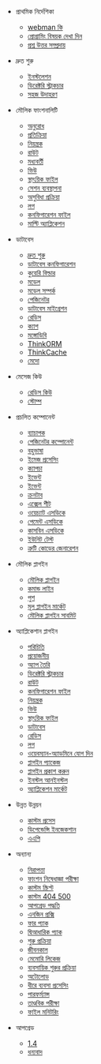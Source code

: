 - প্রাথমিক নির্দেশিকা

  - [webman কি](README.md)
  - [প্রোগ্রামিং বিষয়ক দেখা দিন](attention.md)
  - [প্রশ্ন উত্তর সম্প্রদায়](help.md)
  
- দ্রুত শুরু

  - [ইনস্টলেশন](install.md)
  - [ডিরেক্টরি স্ট্রাকচার](directory.md)
  - [সহজ উদাহরণ](tutorial.md)

- মৌলিক ফাংশনালিটি

  - [অনুরোধ](request.md)
  - [প্রতিক্রিয়া](response.md)
  - [নিয়ন্ত্রক](controller.md)
  - [রাউট](route.md)
  - [মধ্যবর্তী](middleware.md)
  - [ভিউ](view.md)
  - [স্থাৎয়িক ফাইল](static.md)
  - [সেশন ব্যবস্থাপনা](session.md)
  - [অসুবিধা প্রক্রিয়া](exception.md)
  - [লগ](log.md)
  - [কনফিগারেশন ফাইল](config.md)
  - [মাল্টি অ্যাপ্লিকেশন](multiapp.md)

- ডাটাবেস

  - [দ্রুত শুরু](db/tutorial.md)
  - [ডাটাবেস কনফিগারেশন](db/config.md)
  - [কুয়েরি বিল্ডার](db/queries.md)
  - [মডেল](db/model.md)
  - [মডেল সম্পর্ক](db/relationships.md)
  - [পেজিনেটর](db/paginator.md)
  - [ডাটাবেস মাইগ্রেশন](db/migration.md)
  - [রেডিস](db/redis.md)
  - [ক্যাশ](db/cache.md)
  - [মঙ্গোডিবি](db/mongo.md)
  - [ThinkORM](db/thinkorm.md)
  - [ThinkCache](db/thinkcache.md)
  - [মেদো](db/medoo.md)
  
- মেসেজ কিউ

  - [রেডিস কিউ](queue/redis.md)
  - [স্টোম্প](queue/stomp.md)
 
- প্রচলিত কম্পোনেন্ট

  - [ব্যাচাপক](components/validation.md)
  - [পেজিনেটর কম্পোনেন্ট](components/paginator.md)
  - [বহুভাষা](components/translation.md)
  - [ইমেজ প্রসেসিং](components/image.md)
  - [ক্যাপচা](components/captcha.md)
  - [ইভেন্ট](components/event.md)
  - [ইভেন্ট](components/env.md)
  - [ক্রনটাব](components/crontab.md)
  - [এক্সেল শীট](components/excel.md)
  - [ওয়েচ্যাট এসডিকে](components/wechat.md)
  - [পেমেন্ট এসডিকে](components/payment.md)
  - [কাসবিন এসডিকে](components/casbin.md)
  - [ইউনিট টেস্ট](components/unitest.md)
  - [ত্রুটি কোডের জেনারেশন](components/generate_error_code.md)

- মৌলিক প্লাগইন

  - [মৌলিক প্লাগইন](plugin/base.md)
  - [কমান্ড লাইন](plugin/console.md)
  - [পুশ](plugin/push.md)
  - [মূল প্লাগইন মার্কেট](plugin/market.md)
  - [মৌলিক প্লাগইন সাবমিট](plugin/create.md)

- অ্যাপ্লিকেশান প্লাগইন

  - [পরিচিতি](app/app.md)
  - [প্রয়োজনীয়](app/standard.md)
  - [অ্যাপ তৈরি](app/create.md)
  - [ডিরেক্টরি স্ট্রাকচার](app/directory.md)
  - [রাউট](app/route.md)
  - [কনফিগারেশন ফাইল](app/config.md)
  - [নিয়ন্ত্রক](app/controller.md)
  - [ভিউ](app/view.md)
  - [স্থাৎয়িক ফাইল](app/static.md)
  - [ডাটাবেস](app/database.md)
  - [রেডিস](app/redis.md)
  - [লগ](app/log.md)
  - [ওয়েবম্যান-অ্যাডমিনে যোগ দিন](app/admin.md)
  - [প্লাগইন প্যাকেজ](app/pack.md)
  - [প্লাগইন প্রকাশ করুন](app/publish.md)
  - [ইনস্টল আনইনস্টল](app/install.md)
  - [অ্যাপ্লিকেশন মার্কেট](app/market.md)

- উন্নত উন্নয়ন

  - [কাস্টম প্রসেস](process.md)
  - [ডিপেন্ডেন্সি ইনজেকশান](di.md)
  - [এএপি](aop.md)
  
- অন্যান্য

  - [নিরাপত্তা](others/security.md)
  - [ফাংশন নিষেধাজ্ঞা পরীক্ষা](others/disable-function-check.md)
  - [কাস্টম স্ক্রিপ্ট](others/scripts.md)
  - [কাস্টম 404 500](others/custom-error-page.md)
  - [আপগ্রেড পদ্ধতি](others/upgrade.md)
  - [এনজিন প্রক্সি](others/nginx-proxy.md)
  - [ফার প্যাক](others/phar.md)
  - [দ্বিআধারিক প্যাক](others/bin.md)
  - [শুরু প্রক্রিয়া](others/process.md)
  - [জীবনকাল](others/lifecycle.md)
  - [মেমোরি লিকেজ](others/memory-leak.md)
  - [ব্যবসায়িক শুরুর প্রক্রিয়া](others/bootstrap.md)
  - [অটোলোড](others/autoload.md)
  - [ধীরে ব্যবসা প্রসেসিং](others/task.md)
  - [পারফর্ম্যান্স](others/performance.md)
  - [তাণ্ডবিক পরীক্ষা](others/benchmarks.md)
  - [ফাইল মনিটরিং](others/monitor.md)

- আপগ্রেড

  - [1.4](upgrade/1-4.md)
  - [ধন্যবাদ](thanks.md)
